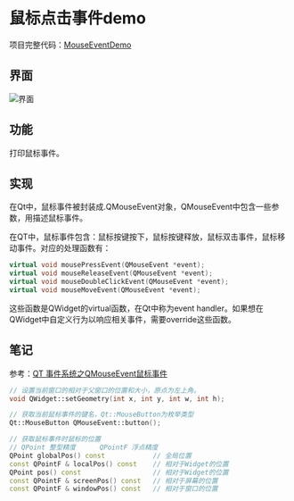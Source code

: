 # 鼠标点击事件demo

项目完整代码：[MouseEventDemo](https://github.com/ww1820/QtDemo/tree/main/MouseEventDemo)

## 界面

![界面](https://blog-1312962011.cos.ap-nanjing.myqcloud.com/imgs/20230531120708.png)

## 功能

打印鼠标事件。

## 实现

在Qt中，鼠标事件被封装成.QMouseEvent对象，QMouseEvent中包含一些参数，用描述鼠标事件。

在QT中，鼠标事件包含：鼠标按键按下，鼠标按键释放，鼠标双击事件，鼠标移动事件。对应的处理函数有：

```c++
virtual void mousePressEvent(QMouseEvent *event);
virtual void mouseReleaseEvent(QMouseEvent *event);
virtual void mouseDoubleClickEvent(QMouseEvent *event);
virtual void mouseMoveEvent(QMouseEvent *event);
```

这些函数是QWidget的virtual函数，在Qt中称为event handler。如果想在QWidget中自定义行为以响应相关事件，需要override这些函数。

## 笔记

参考：[QT 事件系统之QMouseEvent鼠标事件](<https://blog.csdn.net/qqq1111e/article/details/95394378>)

```c++
// 设置当前窗口的相对于父窗口的位置和大小，原点为左上角。
void QWidget::setGeometry(int x, int y, int w, int h);

// 获取当前鼠标事件的键名，Qt::MouseButton为枚举类型
Qt::MouseButton QMouseEvent::button();

// 获取鼠标事件时鼠标的位置
// QPoint 整型精度      QPointF 浮点精度
QPoint globalPos() const            // 全局位置
const QPointF & localPos() const    // 相对于Widget的位置
QPoint pos() const                  // 相对于Widget的位置
const QPointF & screenPos() const   // 相对于屏幕的位置
const QPointF & windowPos() const   // 相对于窗口的位置
```
